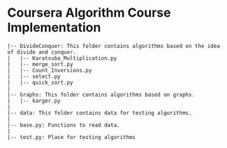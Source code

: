 # Coursera Algorithm Course Implementation

    |-- DivideConquer: This folder contains algorithms based on the idea of divide and conquer.
    |   |-- Karatsuba_Multiplication.py
    |   |-- merge_sort.py
    |   |-- Count_Inversions.py
    |   |-- select.py
    |   |-- quick_sort.py
    |
    |-- Graphs: This folder contains algorithms based on graphs.
    |   |-- karger.py
    |
    |-- data: This folder contains data for testing algorithms.
    |
    |-- base.py: Functions to read data.
    |
    |-- test.py: Place for testing algorithms
